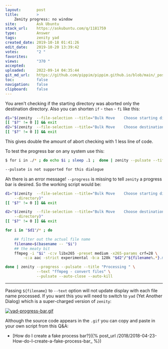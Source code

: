 ```yaml
---
layout:       post
title:        >
    Zenity progress: no window
site:         Ask Ubuntu
stack_url:    https://askubuntu.com/q/1181759
type:         Answer
tags:         zenity yad
created_date: 2019-10-18 01:41:26
edit_date:    2019-10-20 13:39:42
votes:        "2 "
favorites:    
views:        "370 "
accepted:     
uploaded:     2022-09-14 04:35:44
git_md_url:   https://github.com/pippim/pippim.github.io/blob/main/_posts/2019/2019-10-18-Zenity-progress_-no-window.md
toc:          false
navigation:   false
clipboard:    false
---
```


You aren't checking if the starting directory was aborted only the destination directory. Also you can shorten `if` - `then` - `fi` like this:



``` bash
d1="$(zenity  --file-selection --title="Bulk Move    Choose starting directory"  --directory)"
[[ "$?" != 0 ]] && exit
d2="$(zenity  --file-selection --title="Bulk Move    Choose destination directory"  --directory)"
[[ "$?" != 0 ]] && exit
```

This gives double the amount of abort checking with 1 less line of code.

To test the progress bar on any system use this:

``` bash
$ for i in ./* ; do echo $i ; sleep .1 ;  done | zenity --pulsate --title "Processing " --text "${filename} " --pulsate --auto-close --auto-kill

--pulsate is not supported for this dialogue
```

Ah there is an error message! `--progress` is missing to tell `zenity` a progress bar is desired. So the working script would be:

``` bash
d1="$(zenity  --file-selection --title="Bulk Move    Choose starting directory" \
    --directory)"
[[ "$?" != 0 ]] && exit

d2="$(zenity  --file-selection --title="Bulk Move    Choose destination     directory" \
    --directory)"
[[ "$?" != 0 ]] && exit

for i in "$d1"/* ; do

    ## filter out the actual file name
    filename=$(basename -- "$i")
    ## the meaty bit
    ffmpeg -i "$i" -c:v libx265 -preset medium -x265-params crf=28 \
        -c:a aac -strict experimental -b:a 128k "$d2"/"${filename%.*}.mkv"

done | zenity --progress --pulsate --title "Processing " \
              --text "ffmpeg - convert files" \
              --pulsate --auto-close --auto-kill
```


----------


Passing `${filename}` to `--text` option will not update display with each file name processed. If you want this you will need to switch to `yad` (Yet Another Dialog) which is a super-charged version of `zenity`:

[![yad-progress-bar.gif][1]][1]

Although the source code appears in the `.gif` you can copy and paste in your own script from this Q&A:

- [How do I create a fake process bar?]({% post_url /2018/2018-04-23-How-do-I-create-a-fake-process-bar_ %})


  [1]: https://i.stack.imgur.com/w4HlS.gif
